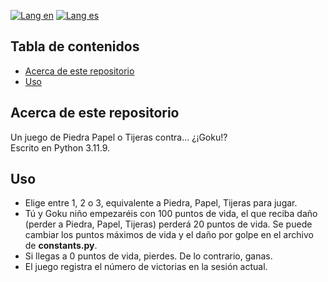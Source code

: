 [![Lang en](https://img.shields.io/badge/lang-en-blue?style=flat)](https://github.com/ian-ani/rock_paper_scissors/blob/main/README.md)
[![Lang es](https://img.shields.io/badge/lang-es-red?style=flat)](https://github.com/ian-ani/rock_paper_scissors/blob/main/README.es.md)

## Tabla de contenidos

- [Acerca de este repositorio](#Acerca-de-este-repositorio)
- [Uso](#Uso)

## Acerca de este repositorio

Un juego de Piedra Papel o Tijeras contra... ¿¡Goku!?  
Escrito en Python 3.11.9.


## Uso

- Elige entre 1, 2 o 3, equivalente a Piedra, Papel, Tijeras para jugar.
- Tú y Goku niño empezaréis con 100 puntos de vida, el que reciba daño (perder a Piedra, Papel, Tijeras) perderá 20 puntos
de vida. Se puede cambiar los puntos máximos de vida y el daño por golpe en el archivo de **constants.py**.
- Si llegas a 0 puntos de vida, pierdes. De lo contrario, ganas.
- El juego registra el número de victorias en la sesión actual.